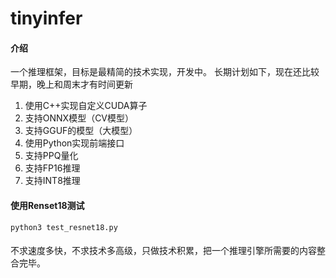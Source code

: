 # tinyinfer

#### 介绍
一个推理框架，目标是最精简的技术实现，开发中。
长期计划如下，现在还比较早期，晚上和周末才有时间更新
1. 使用C++实现自定义CUDA算子
2. 支持ONNX模型（CV模型）
3. 支持GGUF的模型（大模型）
4. 使用Python实现前端接口
5. 支持PPQ量化
6. 支持FP16推理
7. 支持INT8推理

#### 使用Renset18测试
```shell
python3 test_resnet18.py
```

#### 
不求速度多快，不求技术多高级，只做技术积累，把一个推理引擎所需要的内容整合完毕。
